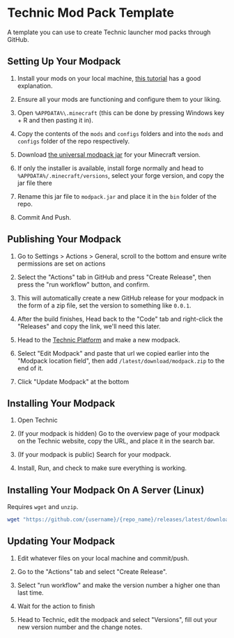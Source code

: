 # Technic Mod Pack Template

A template you can use to create Technic launcher mod packs through GitHub.

## Setting Up Your Modpack

1. Install your mods on your local machine, [this tutorial](https://help.akliz.net/docs/install-forge-mods-on-a-client) has a good explanation.

2. Ensure all your mods are functioning and configure them to your liking.

3. Open `%APPDATA%\.minecraft` (this can be done by pressing Windows key + R and then pasting it in).

4. Copy the contents of the `mods` and `configs` folders and into the `mods` and `configs` folder of the repo respectively.

5. Download [the universal modpack jar](https://files.minecraftforge.net/net/minecraftforge/forge/index_1.12.2.html) for your Minecraft version.

6. If only the installer is available, install forge normally and head to `%APPDATA%/.minecraft/versions`, select your forge version, and copy the jar file there

6. Rename this jar file to `modpack.jar` and place it in the `bin` folder of the repo.

7. Commit And Push.

## Publishing Your Modpack

1. Go to Settings > Actions > General, scroll to the bottom and ensure write permissions are set on actions

2. Select the "Actions" tab in GitHub and press "Create Release", then press the "run workflow" button, and confirm.

3. This will automatically create a new GitHub release for your modpack in the form of a zip file, set the version to something like `0.0.1`.

4. After the build finishes, Head back to the "Code" tab and right-click the "Releases" and copy the link, we'll need this later.

5. Head to the [Technic Platform](https://www.technicpack.net/modpack/create) and make a new modpack.

6. Select "Edit Modpack" and paste that url we copied earlier into the "Modpack location field", then add `/latest/download/modpack.zip` to the end of it.

7. Click "Update Modpack" at the bottom

## Installing Your Modpack

1. Open Technic

2. (If your modpack is hidden) Go to the overview page of your modpack on the Technic website, copy the URL, and place it in the search bar.

3. (If your modpack is public) Search for your modpack.

4. Install, Run, and check to make sure everything is working.

## Installing Your Modpack On A Server (Linux)

Requires `wget` and `unzip`.

```bash
wget "https://github.com/{username}/{repo_name}/releases/latest/download/modpack.zip" && unzip modpack.zip
```

## Updating Your Modpack 

1. Edit whatever files on your local machine and commit/push.

2. Go to the "Actions" tab and select "Create Release".

3. Select "run workflow" and make the version number a higher one than last time.

4. Wait for the action to finish

5. Head to Technic, edit the modpack and select "Versions", fill out your new version number and the change notes.
